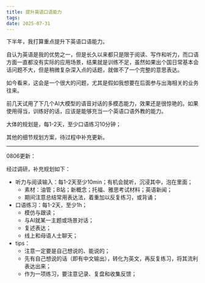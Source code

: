 ```yaml
---
title: 提升英语口语能力 
tags:
date: 2025-07-31
---
```


下半年，我打算重点提升下英语口语能力。

自认为英语是我的优势之一，但是长久以来都只是限于阅读、写作和听力，而口语方面一直都没有实际的应用场景，结果就是训练不足，虽然如果出个国日常基本会话问题不大，但是稍微复杂深入点的话题，就做不了一个完整的意思表达。

如今看来，这会是一个很大的问题，尤其是假如我想要在后面参与出海相关的业务往来。

前几天试用了下几个AI大模型的语音对话的多模态能力，效果还是很惊艳的。如果使用得当，训练好的话，应该是能够充当一个英语口语外教的能力。

大体的规划是，每1-2天，至少口语练习10分钟；

其他的细节规划方案，待过程中补充更新。

---

0806更新：

经过调研，补充规划如下：
- 听力与阅读输入：每1-2天至少10min；有机会就听，沉浸其中，泡在里面；
	- 素材：油管；B站；新概念；托福、雅思考试材料；英语新闻；
	- 期间注意总结常用表达法，着重加以反复练习，或背诵；
- 口语练习：每1-2天，至少1h；
	- 模仿与跟读；
	- 与AI就某一主题或场景对话；
	- 复述表达；
	- 线上和母语人士聊天；
- tips：
	- 注意一定要是自己想说的、能说的；
	- 先有自己想说的话（即有中文输出），转化为英文，再反复练习，将其流利表达出来；
	- 作为一项练习，要注意记录、复盘和收集反馈；